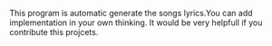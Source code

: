 This program is automatic generate the songs lyrics.You can add implementation in your own thinking. It would be very helpfull if you contribute this projcets.
